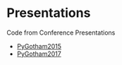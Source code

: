 # Presentations

Code from Conference Presentations

- [PyGotham2015](https://github.com/greedo/Presentations/tree/master/PyGotham2015)
- [PyGotham2017](https://github.com/greedo/Presentations/tree/master/PyGotham2017)
